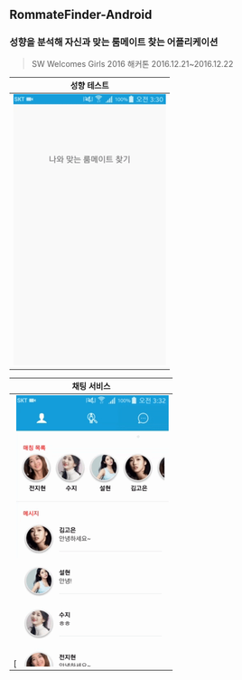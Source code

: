 
## RommateFinder-Android 
### 성향을 분석해 자신과 맞는 룸메이트 찾는 어플리케이션
> SW Welcomes Girls 2016 해커톤 
> 2016.12.21~2016.12.22

 
| 성향 테스트 | 
| --- | 
| ![rommate_finder_1.gif](rommate_finder_1.gif)  | 

| 채팅 서비스 |
| --- |
[![rommate_finder_2.gif](rommate_finder_2.gif) |

